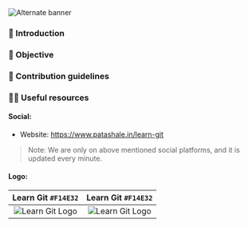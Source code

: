 <picture>
  <source media="(prefers-color-scheme: dark)" srcset="https://github.com/patashale/laern-git/assets/68323012/57227b65-1c5c-4a85-94ed-27b6a1e505f9">
  <source media="(prefers-color-scheme: light)" srcset="https://github.com/patashale/laern-git/assets/68323012/57227b65-1c5c-4a85-94ed-27b6a1e505f9">
  <img alt="Alternate banner" src="https://github.com/patashale/laern-git/assets/68323012/57227b65-1c5c-4a85-94ed-27b6a1e505f9">
</picture>

### 👋 Introduction



### 🎯 Objective



### 🌈 Contribution guidelines



### 👩‍💻 Useful resources

#### Social:
  - Website: https://www.patashale.in/learn-git

> Note: We are only on above mentioned social platforms, and it is updated every minute.

#### Logo:

Learn Git `#F14E32` | Learn Git `#F14E32`
:-------------------------:|:-------------------------:
![Learn Git Logo](https://github.com/patashale/laern-git/assets/68323012/9d6b6315-55a6-4874-b7b0-5ddc0d7de7b2) | ![Learn Git Logo](https://github.com/patashale/laern-git/assets/68323012/9d6b6315-55a6-4874-b7b0-5ddc0d7de7b2)
